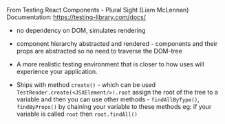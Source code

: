 From Testing React Components - Plural Sight (Liam McLennan)
Documentation: https://testing-library.com/docs/

- no dependency on DOM, simulates rendering
- component hierarchy abstracted and rendered - components and their props are abstracted so no need to traverse the DOM-tree
- A more realistic testing environment that is closer to how uses will experience your application.

- Ships with method `create()` - which can be used `TestRender.create(<JSXElement/>).root` assign the root of the tree to a variable and then you can use other methods - `findAllByType()`, `findByProps()` by chaining your variable to these methods eg: if your variable is called `root` then `root.findAll()`
